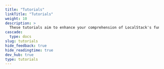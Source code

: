 ```yaml
---
title: "Tutorials"
linkTitle: "Tutorials"
weight: 10
description: >
  These tutorials aim to enhance your comprehension of LocalStack's functionality by providing detailed information on how it works for specific use-cases, using a diverse stack of resources.
cascade:
  type: docs
slug: tutorials
hide_feedback: true
hide_readingtime: true
dev_hub: true
type: tutorials
---
```


<!-- this div is used as a reference point of where to apply custom style to the list of subcontent -->
<div id="tutorial-page"></div>